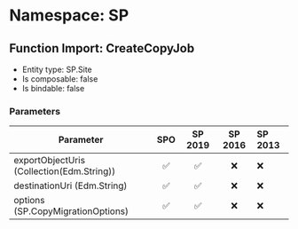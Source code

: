 # Namespace: SP

## Function Import: CreateCopyJob

- Entity type: SP.Site
- Is composable: false
- Is bindable: false

### Parameters

Parameter | SPO | SP 2019 | SP 2016 | SP 2013
----------|:---:|:-------:|:-------:|:-------
exportObjectUris (Collection(Edm.String)) | ✅ | ✅ | ❌ | ❌
destinationUri (Edm.String) | ✅ | ✅ | ❌ | ❌
options (SP.CopyMigrationOptions) | ✅ | ✅ | ❌ | ❌

